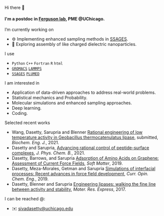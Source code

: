 Hi there 👋

#### I'm a postdoc in [Ferguson lab](https://www.ferglab.com), PME @UChicago.

I’m currently working on
  - :gear: Implementing enhanced sampling methods in [SSAGES](https://github.com/SSAGESproject/SSAGES).
  - :microscope: Exploring assembly of like charged dielectric nanoparticles.

I use
  - `Python` `C++` `Fortran` `R` `html`
  - [`GROMACS`](https://manual.gromacs.org) [`LAMMPS`](https://lammps.sandia.gov)
  - [`SSAGES`](https://ssagesproject.github.io) [`PLUMED`](https://www.plumed.org)

I am interested in
  - Application of data-driven approaches to address real-world problems.
  - Statistical mechanics and Probability.
  - Molecular simulations and enhanced sampling approaches.
  - Deep learning.
  - Coding.
 
Selected recent works
  - Wang, Dasetty, Sarupria and Blenner [Rational engineering of low temperature activity in Geobacillus thermocatenulatus lipase](https://www.biorxiv.org/content/10.1101/2021.03.14.435354v1), submitted, _Biochem. Eng. J._, 2021.
  - Dasetty and Sarupria, [Advancing rational control of peptide-surface complexes](https://pubs.acs.org/doi/abs/10.1021/acs.jpcb.0c10740), _J. Phys. Chem. B._, 2021.
  - Dasetty, Barrows, and Sarupria [Adsorption of Amino Acids on Graphene: Assessment of Current Force Fields](http://dx.doi.org/10.1039/C8SM02621A), _Soft Matter_, 2019.
  - Dasetty, Meza-Morales, Getman and Sarupria [Simulations of interfacial processes: Recent advances in force field development](https://doi.org/10.1016/j.coche.2019.04.003), _Curr. Opin. Chem. Eng._, 2019.
  - Dasetty, Blenner and Sarupria [Engineering lipases: walking the fine line between activity and stability](https://doi.org/10.1088/2053-1591/aa9946), _Mater. Res. Express_, 2017.

I can be reached @: 
  - ✉️ [sivadasetty@uchicago.edu](mailto:sivadasetty@uchicago.edu)
<!-- [<img src="/docs/LI-In-Bug.png" alt="https://www.linkedin.com/in/sivadasetty/" title="LinkedIn" width="25"/>](https://www.linkedin.com/in/sivadasetty/) -->


<!--
**sivadasetty/sivadasetty** is a ✨ _special_ ✨ repository because its `README.md` (this file) appears on your GitHub profile.

Here are some ideas to get you started:

- 🔭 I’m currently working on ...
- 🌱 I’m currently learning ...
- 👯 I’m looking to collaborate on ...
- 🤔 I’m looking for help with ...
- 💬 Ask me about ...
- 📫 How to reach me: ...
- 😄 Pronouns: ...
- ⚡ Fun fact: ...
-->
